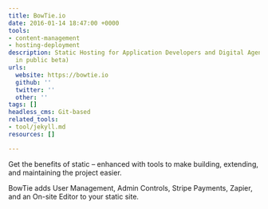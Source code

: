 ```yaml
---
title: BowTie.io
date: 2016-01-14 18:47:00 +0000
tools:
- content-management
- hosting-deployment
description: Static Hosting for Application Developers and Digital Agencies (currently
  in public beta)
urls:
  website: https://bowtie.io
  github: ''
  twitter: ''
  other: ''
tags: []
headless_cms: Git-based
related_tools:
- tool/jekyll.md
resources: []

---
```

Get the benefits of static – enhanced with tools to make building, extending, and maintaining the project easier.

BowTie adds User Management, Admin Controls, Stripe Payments, Zapier, and an On-site Editor to your static site.
